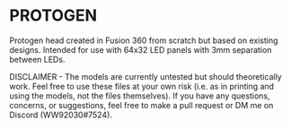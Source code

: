 # PROTOGEN
Protogen head created in Fusion 360 from scratch but based on existing designs. Intended for use with 64x32 LED panels with 3mm separation between LEDs.
<br/>

DISCLAIMER - The models are currently untested but should theoretically work. Feel free to use these files at your own risk (i.e. as in printing and using the models, not the files themselves). If you have any questions, concerns, or suggestions, feel free to make a pull request or DM me on Discord (WW92030#7524).
